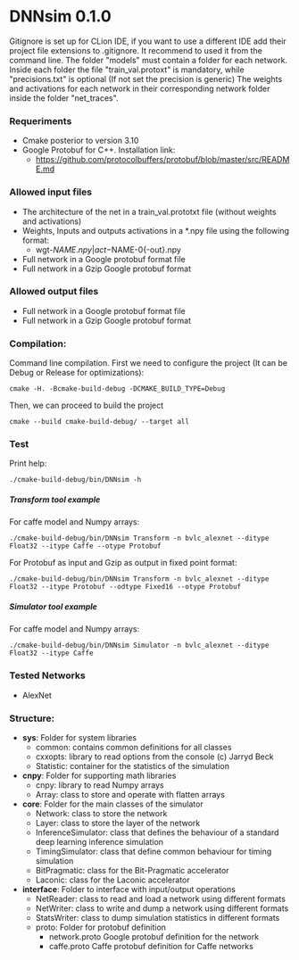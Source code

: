 # DNNsim 0.1.0

Gitignore is set up for CLion IDE, if you want to use a different IDE add their project file extensions to .gitignore. 
It recommend to used it from the command line. The folder "models" must contain a folder for each network. 
Inside each folder the file "train_val.protoxt" is mandatory, while "precisions.txt" is optional (If not set the precision is generic)
The weights and activations for each network in their corresponding network folder inside the folder "net_traces".

### Requeriments
*   Cmake posterior to version 3.10
*   Google Protobuf for C++. Installation link:
    *   https://github.com/protocolbuffers/protobuf/blob/master/src/README.md

### Allowed input files

*   The architecture of the net in a train_val.prototxt file (without weights and activations)
*   Weights, Inputs and outputs activations in a *.npy file using the following format:
    *   wgt-$NAME.npy | act-$NAME-0{-out}.npy
*   Full network in a Google protobuf format file
*   Full network in a Gzip Google protobuf format

### Allowed output files

*   Full network in a Google protobuf format file
*   Full network in a Gzip Google protobuf format

### Compilation:
Command line compilation. First we need to configure the project (It can be Debug or Release for optimizations):
    
    cmake -H. -Bcmake-build-debug -DCMAKE_BUILD_TYPE=Debug

Then, we can proceed to build the project

    cmake --build cmake-build-debug/ --target all
    
### Test

Print help:

    ./cmake-build-debug/bin/DNNsim -h

##### Transform tool example 
For caffe model and Numpy arrays:

    ./cmake-build-debug/bin/DNNsim Transform -n bvlc_alexnet --ditype Float32 --itype Caffe --otype Protobuf

For Protobuf as input and Gzip as output in fixed point format:

    ./cmake-build-debug/bin/DNNsim Transform -n bvlc_alexnet --ditype Float32 --itype Protobuf --odtype Fixed16 --otype Protobuf

##### Simulator tool example

For caffe model and Numpy arrays:

    ./cmake-build-debug/bin/DNNsim Simulator -n bvlc_alexnet --ditype Float32 --itype Caffe

### Tested Networks
*   AlexNet

### Structure:
*   **sys**: Folder for system libraries
    *   common: contains common definitions for all classes
    *   cxxopts: library to read options from the console (c) Jarryd Beck
    *   Statistic: container for the statistics of the simulation
*   **cnpy**: Folder for supporting math libraries
    *   cnpy: library to read Numpy arrays
    *   Array: class to store and operate with flatten arrays
*   **core**: Folder for the main classes of the simulator
    *   Network: class to store the network
    *   Layer: class to store the layer of the network
    *   InferenceSimulator: class that defines the behaviour of a standard deep learning inference simulation
    *   TimingSimulator: class that define common behaviour for timing simulation
    *   BitPragmatic: class for the Bit-Pragmatic accelerator
    *   Laconic: class for the Laconic accelerator
*   **interface**: Folder to interface with input/output operations
    *   NetReader: class to read and load a network using different formats
    *   NetWriter: class to write and dump a network using different formats
    *   StatsWriter: class to dump simulation statistics in different formats
    * proto: Folder for protobuf definition
        * network.proto Google protobuf definition for the network
        * caffe.proto Caffe protobuf definition for Caffe networks

